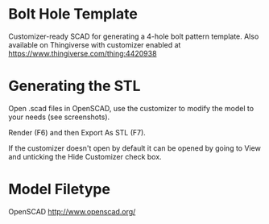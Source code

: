# Bolt Hole Template
Customizer-ready SCAD for generating a 4-hole bolt pattern template.
Also available on Thingiverse with customizer enabled at https://www.thingiverse.com/thing:4420938

# Generating the STL
Open .scad files in OpenSCAD, use the customizer to modify the model to your needs (see screenshots).

Render (F6) and then Export As STL (F7).

If the customizer doesn't open by default it can be opened by going to View and unticking the Hide Customizer check box.

# Model Filetype
OpenSCAD
http://www.openscad.org/
